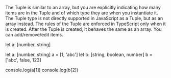 The Tuple is similar to an array, but you are explicitly indicating how many items are in the Tuple and of which type they are when you instantiate it. The Tuple type is not directly supported in JavaScript as a Tuple, but as an array instead. The rules of the Tuple are enforced in TypeScript only when it is created. After the Tuple is created, it behaves the same as an array. You can add/remove/edit items.


let a: [number, string]

let a: [number, string]
a = [1, 'abc']
let b: [string, boolean, number]
b = ['abc', false, 123]

console.log(a[1])
console.log(b[2])